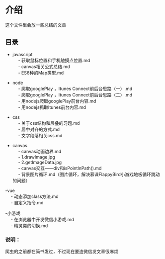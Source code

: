 # 介绍  
这个文件里会放一些总结的文章  
## 目录   
- javascript   
  &emsp; - 获取鼠标位置和手机触摸点位置.md   
  &emsp; - canvas相关公式总结.md   
  &emsp; - ES6种的Map类型.md   

- node  
  &emsp; - 爬取googlePlay ，Itunes Connect前后台思路（一）.md   
  &emsp; - 爬取googlePlay ，Itunes Connect前后台思路（二）.md   
  &emsp; - 用nodejs爬取googlePlay前台内容.md   
  &emsp; - 用nodejs抓取Itunes前台内容.md   
  
- css    
    &emsp; - 关于css结构和层叠的习题.md   
    &emsp; - 居中对齐的方式.md   
    &emsp; - 文字段落相关css.md    
    
- canvas    
       &emsp; - canvas动画边界.md   
       &emsp; - 1.drawImage.jpg    
       &emsp; - 2.getImageData.jpg     
       &emsp; - canvas交互——div和isPointInPath().md   
       &emsp; - 背景图片循环.md（图片循环，解决慕课FlappyBird小游戏地板循环跳动的问题）

-vue   
   &emsp; - 动态添加class方法.md  
   &emsp; - 自定义指令.md   
   
-小游戏  
 &emsp; - 在浏览器中开发微信小游戏.md  
 &emsp; - 精灵类的切换.md  
 
### 说明：
爬虫的之前都在简书发过，不过现在要连微信发文章很麻烦